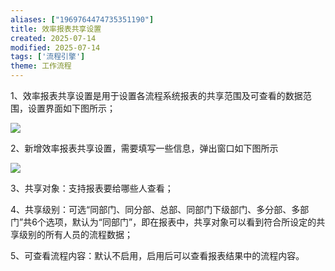 ```yaml
---
aliases: ["1969764474735351190"]
title: 效率报表共享设置
created: 2025-07-14
modified: 2025-07-14
tags: ['流程引擎']
theme: 工作流程
---
```


1、效率报表共享设置是用于设置各流程系统报表的共享范围及可查看的数据范围，设置界面如下图所示；

![](ac666846facab60ae54b3b6bc48b43cd.jpg)

2、新增效率报表共享设置，需要填写一些信息，弹出窗口如下图所示

![](e8a8d1e7e1e9ba20fd156625394bbb47.jpg)

3、共享对象：支持报表要给哪些人查看；

4、共享级别：可选“同部门、同分部、总部、同部门下级部门、多分部、多部门”共6个选项，默认为“同部门”，即在报表中，共享对象可以看到符合所设定的共享级别的所有人员的流程数据；

5、可查看流程内容：默认不启用，启用后可以查看报表结果中的流程内容。